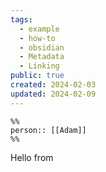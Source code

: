 ```yaml
---
tags:
  - example
  - how-to
  - obsidian
  - Metadata
  - Linking
public: true
created: 2024-02-03
updated: 2024-02-09
---
```

```
%%
person:: [[Adam]]
%%
```

Hello from 